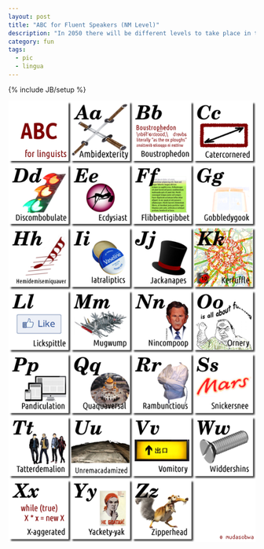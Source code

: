 ```yaml
---
layout: post
title: "ABC for Fluent Speakers (NM Level)"
description: "In 2050 there will be different levels to take place in the school. The nightmare level ABC is presented here."
category: fun
tags:
  - pic
  - lingua
---
```

{% include JB/setup %}

![ABC for linguists](/img/ABC.png)
